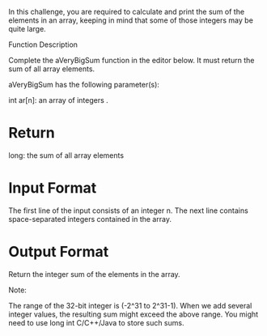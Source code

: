 In this challenge, you are required to calculate and print the sum of the elements in an array, keeping in mind that some of those integers may be quite large.

Function Description

Complete the aVeryBigSum function in the editor below. It must return the sum of all array elements.

aVeryBigSum has the following parameter(s):

int ar[n]: an array of integers .

# Return

long: the sum of all array elements

# Input Format

The first line of the input consists of an integer n.
The next line contains space-separated integers contained in the array.

# Output Format

Return the integer sum of the elements in the array.

Note:

The range of the 32-bit integer is (-2^31 to 2^31-1).
When we add several integer values, the resulting sum might exceed the above range. You might need to use long int C/C++/Java to store such sums.
